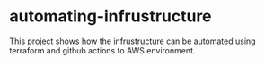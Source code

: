 # automating-infrustructure
This project shows how the infrustructure can be automated using terraform and github actions to AWS environment.
